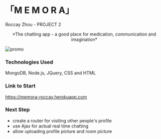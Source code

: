 # 「M E M O R A」

Roccay Zhou - PROJECT 2

<p align="center">
*The chatting app - a good place for medication, communication and imagination*
</p>

![promo](https://media.git.generalassemb.ly/user/42903/files/6be2ca9b-fe5f-4585-8cc4-e724fec8dd9a)


### Technologies Used

MongoDB, Node.js, JQuery, CSS and HTML

### Link to Start

https://memora-roccay.herokuapp.com

### Next Step

- create a router for visiting other people's profile
- use Ajax for actual real time chatting
- allow uploading profile picture and room picture
